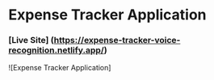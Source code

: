 # Expense Tracker Application

### [Live Site] (https://expense-tracker-voice-recognition.netlify.app/)

![Expense Tracker Application]
